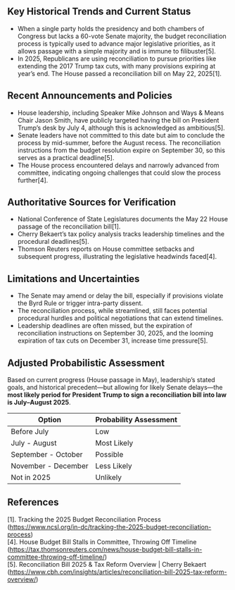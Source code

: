## Key Historical Trends and Current Status

- When a single party holds the presidency and both chambers of Congress but lacks a 60-vote Senate majority, the budget reconciliation process is typically used to advance major legislative priorities, as it allows passage with a simple majority and is immune to filibuster[5].
- In 2025, Republicans are using reconciliation to pursue priorities like extending the 2017 Trump tax cuts, with many provisions expiring at year’s end. The House passed a reconciliation bill on May 22, 2025[1].

## Recent Announcements and Policies

- House leadership, including Speaker Mike Johnson and Ways & Means Chair Jason Smith, have publicly targeted having the bill on President Trump’s desk by July 4, although this is acknowledged as ambitious[5].
- Senate leaders have not committed to this date but aim to conclude the process by mid-summer, before the August recess. The reconciliation instructions from the budget resolution expire on September 30, so this serves as a practical deadline[5].
- The House process encountered delays and narrowly advanced from committee, indicating ongoing challenges that could slow the process further[4].

## Authoritative Sources for Verification

- National Conference of State Legislatures documents the May 22 House passage of the reconciliation bill[1].
- Cherry Bekaert’s tax policy analysis tracks leadership timelines and the procedural deadlines[5].
- Thomson Reuters reports on House committee setbacks and subsequent progress, illustrating the legislative headwinds faced[4].

## Limitations and Uncertainties

- The Senate may amend or delay the bill, especially if provisions violate the Byrd Rule or trigger intra-party dissent.
- The reconciliation process, while streamlined, still faces potential procedural hurdles and political negotiations that can extend timelines.
- Leadership deadlines are often missed, but the expiration of reconciliation instructions on September 30, 2025, and the looming expiration of tax cuts on December 31, increase time pressure[5].

## Adjusted Probabilistic Assessment

Based on current progress (House passage in May), leadership’s stated goals, and historical precedent—but allowing for likely Senate delays—the **most likely period for President Trump to sign a reconciliation bill into law is July–August 2025**.

| Option                  | Probability Assessment |
|-------------------------|-----------------------|
| Before July             | Low                   |
| July - August           | Most Likely           |
| September - October     | Possible              |
| November - December     | Less Likely           |
| Not in 2025             | Unlikely              |

## References

[1]. Tracking the 2025 Budget Reconciliation Process (https://www.ncsl.org/in-dc/tracking-the-2025-budget-reconciliation-process)  
[4]. House Budget Bill Stalls in Committee, Throwing Off Timeline (https://tax.thomsonreuters.com/news/house-budget-bill-stalls-in-committee-throwing-off-timeline/)  
[5]. Reconciliation Bill 2025 & Tax Reform Overview | Cherry Bekaert (https://www.cbh.com/insights/articles/reconciliation-bill-2025-tax-reform-overview/)